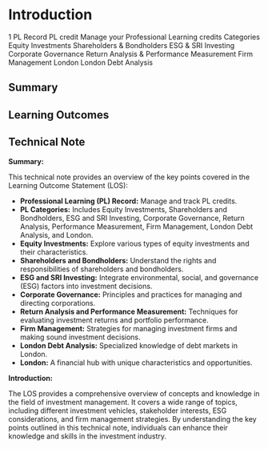 # Introduction

1 PL Record PL credit Manage your Professional Learning credits Categories Equity Investments Shareholders & Bondholders ESG & SRI Investing Corporate Governance Return Analysis & Performance Measurement Firm Management London London Debt Analysis

## Summary



## Learning Outcomes



## Technical Note

**Summary:**

This technical note provides an overview of the key points covered in the Learning Outcome Statement (LOS):

- **Professional Learning (PL) Record:** Manage and track PL credits.
- **PL Categories:** Includes Equity Investments, Shareholders and Bondholders, ESG and SRI Investing, Corporate Governance, Return Analysis, Performance Measurement, Firm Management, London Debt Analysis, and London.
- **Equity Investments:** Explore various types of equity investments and their characteristics.
- **Shareholders and Bondholders:** Understand the rights and responsibilities of shareholders and bondholders.
- **ESG and SRI Investing:** Integrate environmental, social, and governance (ESG) factors into investment decisions.
- **Corporate Governance:** Principles and practices for managing and directing corporations.
- **Return Analysis and Performance Measurement:** Techniques for evaluating investment returns and portfolio performance.
- **Firm Management:** Strategies for managing investment firms and making sound investment decisions.
- **London Debt Analysis:** Specialized knowledge of debt markets in London.
- **London:** A financial hub with unique characteristics and opportunities.

**Introduction:**

The LOS provides a comprehensive overview of concepts and knowledge in the field of investment management. It covers a wide range of topics, including different investment vehicles, stakeholder interests, ESG considerations, and firm management strategies. By understanding the key points outlined in this technical note, individuals can enhance their knowledge and skills in the investment industry.